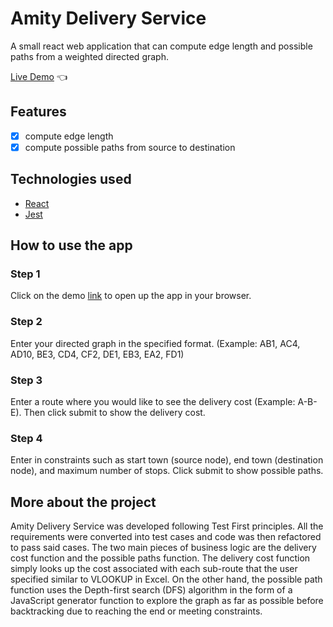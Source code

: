 # Amity Delivery Service

A small react web application that can compute edge length and possible paths from a weighted directed graph.

[Live Demo](https://benfir123.github.io/amity-delivery-service/) :point_left:

## Features

- [x] compute edge length
- [x] compute possible paths from source to destination

## Technologies used

- [React](https://pl.reactjs.org/)
- [Jest](https://jestjs.io/)

## How to use the app

### Step 1
Click on the demo [link](https://benfir123.github.io/amity-delivery-service/) to open up the app in your browser.
### Step 2
Enter your directed graph in the specified format. (Example: AB1, AC4, AD10, BE3, CD4, CF2, DE1, EB3, EA2, FD1)
### Step 3
Enter a route where you would like to see the delivery cost (Example: A-B-E). Then click submit to show the delivery cost.
### Step 4
Enter in constraints such as start town (source node), end town (destination node), and maximum number of stops. Click submit to show possible paths.

## More about the project

Amity Delivery Service was developed following Test First principles. All the requirements were converted into test cases and code was then refactored to pass said cases. The two main pieces of business logic are the delivery cost function and the possible paths function. The delivery cost function simply looks up the cost associated with each sub-route that the user specified similar to VLOOKUP in Excel. On the other hand, the possible path function uses the Depth-first search (DFS) algorithm in the form of a JavaScript generator function to explore the graph as far as possible before backtracking due to reaching the end or meeting constraints.

